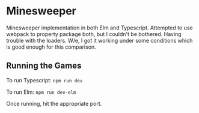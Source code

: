 Minesweeper
===========

Minesweeper implementation in both Elm and Typescript. Attempted to use webpack
to property package both, but I couldn't be bothered. Having trouble with the
loaders. W/e, I got it working under some conditions which is good enough for
this comparison.

Running the Games
-----------------

To run Typescript: `npm run dev`

To run Elm: `npm run dev-elm`

Once running, hit the appropriate port.
